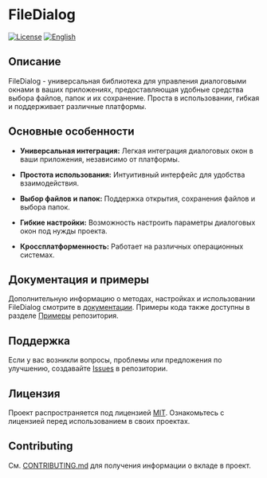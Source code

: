 # FileDialog

[![License](https://img.shields.io/badge/License-MIT-blue.svg)](LICENSE) [![English](https://img.shields.io/badge/English-En-blue)](README.en.md)

## Описание

FileDialog - универсальная библиотека для управления диалоговыми окнами в ваших приложениях, предоставляющая удобные средства выбора файлов, папок и их сохранение. Проста в использовании, гибкая и поддерживает различные платформы.

## Основные особенности

- **Универсальная интеграция:** Легкая интеграция диалоговых окон в ваши приложения, независимо от платформы.
  
- **Простота использования:** Интуитивный интерфейс для удобства взаимодействия.

- **Выбор файлов и папок:** Поддержка открытия, сохранения файлов и выбора папок.

- **Гибкие настройки:** Возможность настроить параметры диалоговых окон под нужды проекта.

- **Кроссплатформенность:** Работает на различных операционных системах.

## Документация и примеры

Дополнительную информацию о методах, настройках и использовании FileDialog смотрите в [документации](ссылка_на_документацию). Примеры кода также доступны в разделе [Примеры](ссылка_на_примеры) репозитория.

## Поддержка

Если у вас возникли вопросы, проблемы или предложения по улучшению, создавайте [Issues](ссылка_на_issues) в репозитории.

## Лицензия

Проект распространяется под лицензией [MIT](LICENSE). Ознакомьтесь с лицензией перед использованием в своих проектах.

## Contributing

См. [CONTRIBUTING.md](CONTRIBUTING.md) для получения информации о вкладе в проект.